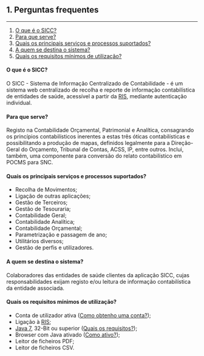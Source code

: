 <a name="perguntas_frequentes"></a>

## 1. Perguntas frequentes

---

1.  [O que é o SICC?](#que_sicc)
2.  [Para que serve?](#para_que_serve)
3.  [Quais os principais serviços e processos suportados?](#quais_principais_servicos_processos_suportados)
4.  [A quem se destina o sistema?](#quem_se_destina_sistema)
5.  [Quais os requisitos mínimos de utilização?](#quais_requisitos_minimos)

<a name="o_que_e_o_sicc"></a>

#### O que é o SICC?

O SICC - Sistema de Informação Centralizado de Contabilidade - é um sistema web centralizado de recolha e reporte de informação contabilística de entidades de saúde, acessível a partir da [RIS][ris], mediante autenticação individual.

[ris]: http://spms.min-saude.pt/product/ris-rede-informatica-da-saude/ "RIS"

<a name="para_que_serve"></a>

#### Para que serve?

Registo na Contabilidade Orçamental, Patrimonial e Analítica, consagrando os princípios contabilísticos inerentes a estas três óticas contabilísticas e possibilitando a produção de mapas, definidos legalmente para a Direção-Geral do Orçamento, Tribunal de Contas, ACSS, IP, entre outros. Inclui, também, uma componente para conversão do relato contabilístico em POCMS para SNC.

<a name="quais_principais_servicos_processos_suportados"></a>

#### Quais os principais serviços e processos suportados?

-   Recolha de Movimentos;
-   Ligação de outras aplicações;
-   Gestão de Terceiros;
-   Gestão de Tesouraria;
-   Contabilidade Geral;
-   Contabilidade Analítica;
-   Contabilidade Orçamental;
-   Parametrização e passagem de ano;
-   Utilitários diversos;
-   Gestão de perfis e utilizadores.

<a name="quem_se_destina_sistema"></a>

#### A quem se destina o sistema?

Colaboradores das entidades de saúde clientes da aplicação SICC, cujas responsabilidades exijam registo e/ou leitura de informação contabilística da entidade associada.

<a name="quais_requisitos_minimos"></a>
#### Quais os requisitos mínimos de utilização?

-   Conta de utilizador ativa ([Como obtenho uma conta?][Como obtenho uma conta?]);
-   Ligação à [RIS][ris];
-   [Java 7][java7], 32-Bit ou superior ([Quais os requisitos?][Quais os requisitos?]);
-   Browser com Java ativado ([Como ativo?][9556bc7c]);
-   Leitor de ficheiros PDF;
-   Leitor de ficheiros CSV.

[Como obtenho uma conta?]: https://adicionar_link_para_procedimento_oficial "Como obtenho uma conta?"
[java7]: https://www.java.com "Java7"
[Quais os requisitos?]: https://www.java.com/pt_BR/download/help/sysreq.xml "Quais os requisitos?"

  [9556bc7c]: https://java.com/en/download/help/enable_browser.xml "como_ativo_java"
